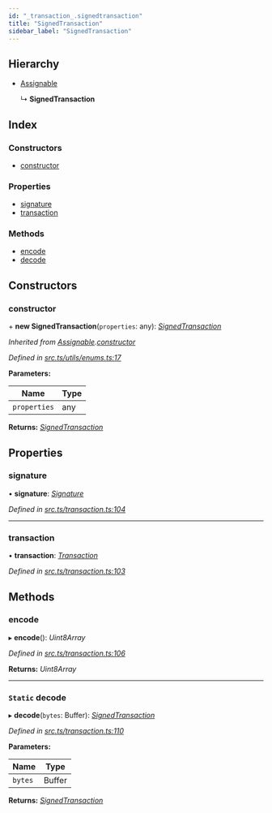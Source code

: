 ```yaml
---
id: "_transaction_.signedtransaction"
title: "SignedTransaction"
sidebar_label: "SignedTransaction"
---
```


## Hierarchy

* [Assignable](_utils_enums_.assignable.md)

  ↳ **SignedTransaction**

## Index

### Constructors

* [constructor](_transaction_.signedtransaction.md#constructor)

### Properties

* [signature](_transaction_.signedtransaction.md#signature)
* [transaction](_transaction_.signedtransaction.md#transaction)

### Methods

* [encode](_transaction_.signedtransaction.md#encode)
* [decode](_transaction_.signedtransaction.md#static-decode)

## Constructors

###  constructor

\+ **new SignedTransaction**(`properties`: any): *[SignedTransaction](_transaction_.signedtransaction.md)*

*Inherited from [Assignable](_utils_enums_.assignable.md).[constructor](_utils_enums_.assignable.md#constructor)*

*Defined in [src.ts/utils/enums.ts:17](https://github.com/nearprotocol/nearlib/blob/de49029/src.ts/utils/enums.ts#L17)*

**Parameters:**

Name | Type |
------ | ------ |
`properties` | any |

**Returns:** *[SignedTransaction](_transaction_.signedtransaction.md)*

## Properties

###  signature

• **signature**: *[Signature](_transaction_.signature.md)*

*Defined in [src.ts/transaction.ts:104](https://github.com/nearprotocol/nearlib/blob/de49029/src.ts/transaction.ts#L104)*

___

###  transaction

• **transaction**: *[Transaction](_transaction_.transaction.md)*

*Defined in [src.ts/transaction.ts:103](https://github.com/nearprotocol/nearlib/blob/de49029/src.ts/transaction.ts#L103)*

## Methods

###  encode

▸ **encode**(): *Uint8Array*

*Defined in [src.ts/transaction.ts:106](https://github.com/nearprotocol/nearlib/blob/de49029/src.ts/transaction.ts#L106)*

**Returns:** *Uint8Array*

___

### `Static` decode

▸ **decode**(`bytes`: Buffer): *[SignedTransaction](_transaction_.signedtransaction.md)*

*Defined in [src.ts/transaction.ts:110](https://github.com/nearprotocol/nearlib/blob/de49029/src.ts/transaction.ts#L110)*

**Parameters:**

Name | Type |
------ | ------ |
`bytes` | Buffer |

**Returns:** *[SignedTransaction](_transaction_.signedtransaction.md)*
